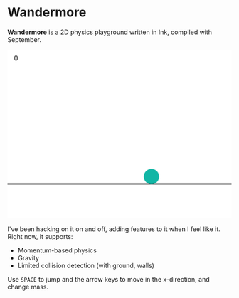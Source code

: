 # Wandermore

**Wandermore** is a 2D physics playground written in Ink, compiled with September.

![Screenshot](screenshot.png)

I've been hacking on it on and off, adding features to it when I feel like it. Right now, it supports:

- Momentum-based physics
- Gravity
- Limited collision detection (with ground, walls)

Use `SPACE` to jump and the arrow keys to move in the x-direction, and change mass.

